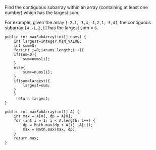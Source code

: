 Find the contiguous subarray within an array (containing at least one number) which has the largest sum.

For example, given the array `[-2,1,-3,4,-1,2,1,-5,4]`,
the contiguous subarray `[4,-1,2,1]` has the largest sum = `6`.

    public int maxSubArray(int[] nums) {
        int largest=Integer.MIN_VALUE;
        int sum=0;
        for(int i=0;i<nums.length;i++){
        if(sum<0){
            sum=nums[i];
        }
        else{
            sum+=nums[i];
        }
        if(sum>largest){
            largest=sum;
        }
        }
         return largest;
    }
```
public int maxSubArray(int[] A) {
    int max = A[0], dp = A[0];
    for (int i = 1; i < A.length; i++) {            
        dp = Math.max(dp + A[i] ,A[i]);
        max = Math.max(max, dp);
    }
    return max;
}
```